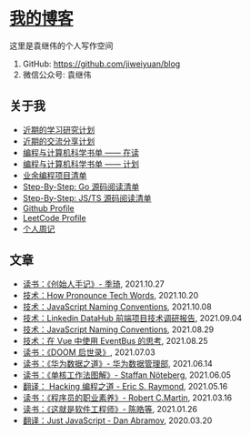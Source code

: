 # [我的博客](https://github.com/jiweiyuan/blog)

这里是袁继伟的个人写作空间

1. GitHub: https://github.com/jiweiyuan/blog
2. 微信公众号: 袁继伟

## 关于我

- [近期的学习研究计划](./notes/20211006-recently-learning-plan.md)
- [近期的交流分享计划](./notes/20211106-recently-communication-plan.md)
- [编程与计算机科学书单 —— 在读](./notes/20211006-cs-book-done.md)
- [编程与计算机科学书单 —— 计划](./notes/20211006-cs-book-plan.md)
- [业余编程项目清单](./notes/2021106-slide-project-list.md)
- [Step-By-Step: Go 源码阅读清单](./notes/20211006-step-by-step-golang.md)
- [Step-By-Step: JS/TS 源码阅读清单](./notes/20211006-step-by-step-javascript.md)
- [Github Profile](https://github.com/jiweiyuan/) 
- [LeetCode Profile](https://leetcode.com/jiweiyuan/)
- [个人周记](./WEEKLY.md)

## 文章

- [读书：《创始人手记》- 季琦](./notes/20211027-reading-founders-notes-jiqi.md), 2021.10.27
- [技术：How Pronounce Tech Words](./notes/20211021-how-pronounce-tech-word.md), 2021.10.20
- [技术：JavaScript Naming Conventions](./notes/20211008-javascript-naming-conventions.md), 2021.10.08
- [技术：Linkedin DataHub 前端项目技术调研报告](./notes/20210904-research-linkedin-datahub-frontend.md), 2021.09.04
- [技术：JavaScript Naming Conventions](./notes/202108291351.md), 2021.08.29
- [技术：在 Vue 中使用 EventBus 的思考](./notes/20210825-thinking-vue-eventbus.md), 2021.08.25
- [读书：《DOOM 启世录》](./notes/20210703-masters-of-doom.md), 2021.07.03
- [读书：《华为数据之道》- 华为数据管理部](./notes/20210614-enterprise-data-at-huawei.md), 2021.06.14
- [读书：《单核工作法图解》- Staffan Nöteberg](./notes/20210605-monotasking.md), 2021.06.05
- [翻译： Hacking 编程之道 - Eric S. Raymond](./notes/20210516-hacking-howto.md), 2021.05.16
- [读书：《程序员的职业素养》- Robert C.Martin](./notes/20210316-be-a-professional-programmer.md), 2021.03.16
- [读书：《这就是软件工程师》- 陈皓等](./notes/20210126-this-is-software-eginneer.md), 2021.01.26
- [翻译：Just JavaScript - Dan Abramov](./notes/20200320-just-javascript.md), 2020.03.20
